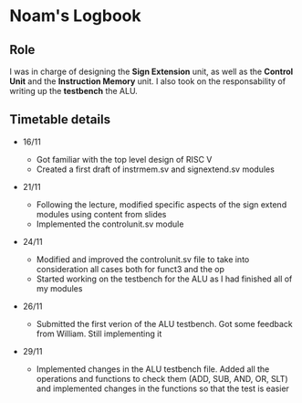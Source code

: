 # Noam's Logbook 

## Role

I was in charge of designing the **Sign Extension** unit, as well as the **Control Unit** and the **Instruction Memory** unit. I also took on the responsability of writing up the **testbench** the ALU.

## Timetable details

- 16/11
    - Got familiar with the top level design of RISC V
    - Created a first draft of instrmem.sv and signextend.sv modules

- 21/11
    - Following the lecture, modified specific aspects of the sign extend modules using content from slides
    - Implemented the controlunit.sv module

- 24/11
     - Modified and improved the controlunit.sv file to take into consideration all cases both for funct3 and the op
     - Started working on the testbench for the ALU as I had finished all of my modules

- 26/11
    - Submitted the first verion of the ALU testbench. Got some feedback from William. Still implementing it

- 29/11
    - Implemented changes in the ALU testbench file. Added all the operations and functions to check them (ADD, SUB, AND, OR, SLT) and implemented changes in the functions so that the test is easier
